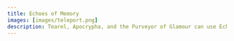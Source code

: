 ```yaml
---
title: Echoes of Memory
images: [images/teleport.png]
description: Tearel, Apocrypha, and the Purveyor of Glamour can use Echoes of Memory as currencies, to procure transportation, Glamour Stones, and Buffs.
---
```


